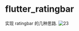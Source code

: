 # flutter_ratingbar

实现 ratingbar 的几种思路.
![23](https://user-images.githubusercontent.com/15066998/228109428-cc2dd87d-d325-4313-b470-90c6b5206010.gif)
